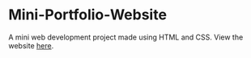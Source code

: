 # Mini-Portfolio-Website
A mini web development project made using HTML and CSS. View the website [here](https://chiragagrawal9200.github.io/Mini-Portfolio-Website/).
